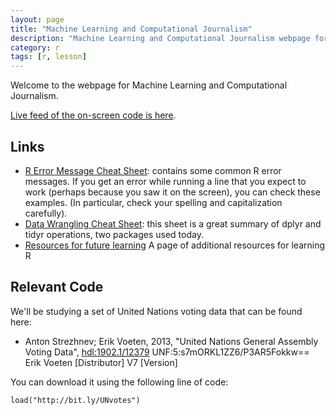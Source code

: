 ```yaml
---
layout: page
title: "Machine Learning and Computational Journalism"
description: "Machine Learning and Computational Journalism webpage for the Transparency Series at Columbia."
category: r
tags: [r, lesson]
---
```


Welcome to the webpage for Machine Learning and Computational Journalism.

[Live feed of the on-screen code is here](http://bit.ly/UNvotescode2).

Links
----------------

* [R Error Message Cheat Sheet](/courses/errors/): contains some common R error messages. If you get an error while running a line that you expect to work (perhaps because you saw it on the screen), you can check these examples. (In particular, check your spelling and capitalization carefully).
* [Data Wrangling Cheat Sheet](http://www.rstudio.com/wp-content/uploads/2015/01/data-wrangling-cheatsheet.pdf): this sheet is a great summary of dplyr and tidyr operations, two packages used today.
* [Resources for future learning](/RData/resources/) A page of additional resources for learning R

Relevant Code
---------------

We'll be studying a set of United Nations voting data that can be found here:

* Anton Strezhnev; Erik Voeten, 2013, "United Nations General Assembly Voting Data", <a href="http://hdl.handle.net/1902.1/12379">hdl:1902.1/12379</a> UNF:5:s7mORKL1ZZ6/P3AR5Fokkw== Erik Voeten [Distributor] V7 [Version]

You can download it using the following line of code:

    load("http://bit.ly/UNvotes")
